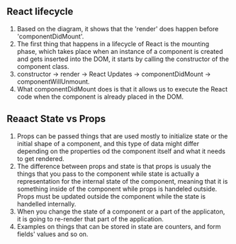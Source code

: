 ## React lifecycle

1. Based on the diagram, it shows that the 'render' does happen before 'componentDidMount'.
2. The first thing that happens in a lifecycle of React is the mounting phase, which takes place when an instance of a component is created and gets inserted into the DOM, it starts by calling the constructor of the component class.
3.  constructor -> render -> React Updates -> componentDidMount -> componentWillUnmount.
4. What componentDidMount does is that it allows us to execute the React code when the component is already placed in the DOM.

## Reaact State vs Props

1. Props can be passed things that are used mostly to initialize state or the initial shape of a component, and this type of data might differ depending on the properties od the component itself and what it needs to get rendered.
2. The difference between props and state is that props is usualy the things that you pass to the component while state is actually a representation for the internal state of the component, meaning that it is something inside of the component while props is handeled outside. Props must be updated outside the component while the state is handelled internally.
3. When you change the state of a component or a part of the applicaton, it is going to re-render that part of the application.
4. Examples on things that can be stored in state are counters, and form fields' values and so on.

